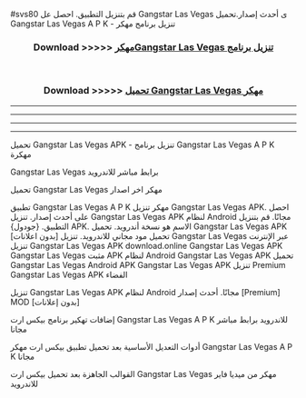 #svs80 قم بتنزيل التطبيق. احصل عل Gangstar Las Vegas  ى أحدث إصدار.تحميل Gangstar Las Vegas  A P K - تنزيل برنامج مهكر



<div align="center">
<h3>Download >>>>> <a href="https://ar-sites.web.app/?ar= Gangstar Las Vegas ">مهكرGangstar Las Vegas  تنزيل برنامج</a></h3><br>

<h3>Download >>>>> <a href="https://ar-sites.web.app/?ar= Gangstar Las Vegas ">تحميل Gangstar Las Vegas  مهكر</a></h3>
</div>


----------------------------------------------------------

----------------------------------------------------------

----------------------------------------------------------

----------------------------------------------------------


تحميل Gangstar Las Vegas  APK - تنزيل برنامج Gangstar Las Vegas  A P K مهكرة

Gangstar Las Vegas  برابط مباشر للاندرويد

تحميل Gangstar Las Vegas  مهكر اخر اصدار

تطبيق Gangstar Las Vegas  A P K مهكر
تنزيل Gangstar Las Vegas  APK. احصل على أحدث إصدار.
تنزيل Gangstar Las Vegas  APK لنظام Android مجانًا.
قم بتنزيل التطبيق. {جودول} APK. الاسم هو نسخة أندرويد.
تحميل Gangstar Las Vegas  APK [بدون اعلانات]
تحميل مود مجاني للاندرويد.
تنزيل Gangstar Las Vegas  عبر الإنترنت
تنزيل Gangstar Las Vegas  APK
download.online Gangstar Las Vegas  APK
Gangstar Las Vegas  مثبت APK لنظام Android
Gangstar Las Vegas  APK
تحميل Gangstar Las Vegas  Android APK
Gangstar Las Vegas  APK تنزيل Premium
Gangstar Las Vegas  APK الفضاء

تنزيل Gangstar Las Vegas  APK لنظام Android مجانًا. أحدث إصدار [Premium] MOD [بدون إعلانات]

إضافات تهكير برنامج بيكس ارت Gangstar Las Vegas  A P K للاندرويد برابط مباشر مجانا

أدوات التعديل الأساسية بعد تحميل تطبيق بيكس ارت مهكر Gangstar Las Vegas  A P K مجانا

القوالب الجاهزة بعد تحميل بيكس ارت Gangstar Las Vegas  مهكر من ميديا فاير للاندرويد



